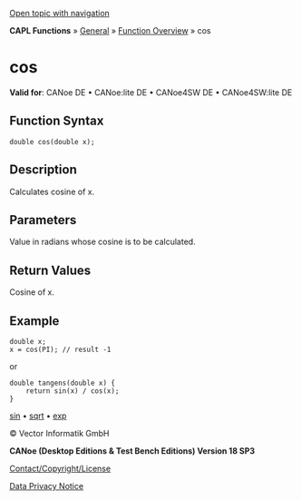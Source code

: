 [Open topic with navigation](../../../../../CANoeDEFamily.htm#Topics/CAPLFunctions/Other/Functions/CAPLfunctionCos.md)

**CAPL Functions** » [General](../CAPLGeneralStartPage.md) » [Function Overview](../CAPLfunctionsGeneralOverview.md) » cos

# cos

**Valid for**: CANoe DE • CANoe:lite DE • CANoe4SW DE • CANoe4SW:lite DE

## Function Syntax

```plaintext
double cos(double x);
```

## Description

Calculates cosine of x.

## Parameters

Value in radians whose cosine is to be calculated.

## Return Values

Cosine of x.

## Example

```plaintext
double x;
x = cos(PI); // result -1
```

or

```plaintext
double tangens(double x) {
    return sin(x) / cos(x);
}
```

[sin](CAPLfunctionSin.md) • [sqrt](CAPLfunctionSqrt.md) • [exp](CAPLfunctionExp.md)

© Vector Informatik GmbH

**CANoe (Desktop Editions & Test Bench Editions) Version 18 SP3**

[Contact/Copyright/License](../../../Shared/ContactCopyrightLicense.md)

[Data Privacy Notice](https://www.vector.com/int/en/company/get-info/privacy-policy/)
